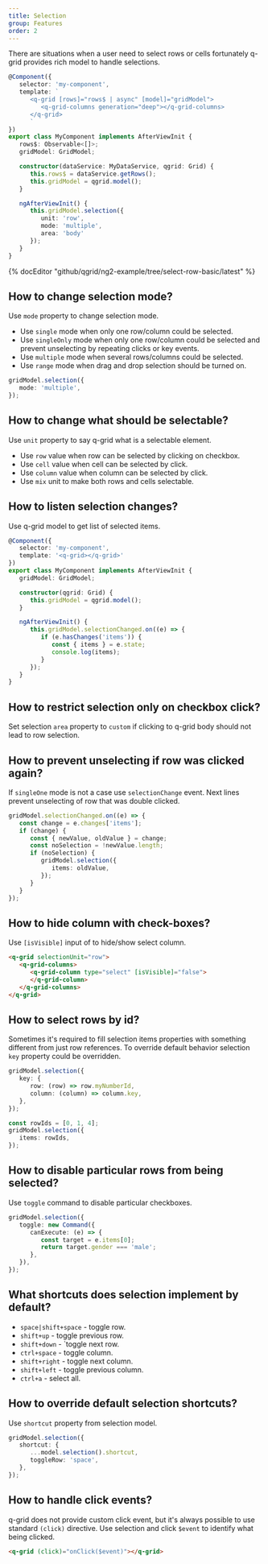 ```yaml
---
title: Selection
group: Features
order: 2
---
```


There are situations when a user need to select rows or cells fortunately q-grid provides rich model to handle selections.

```typescript
@Component({
   selector: 'my-component',
   template: `
      <q-grid [rows]="rows$ | async" [model]="gridModel">
         <q-grid-columns generation="deep"></q-grid-columns>
      </q-grid>
      `
})
export class MyComponent implements AfterViewInit {
   rows$: Observable<[]>;
   gridModel: GridModel;

   constructor(dataService: MyDataService, qgrid: Grid) {
      this.rows$ = dataService.getRows();
      this.gridModel = qgrid.model();
   }

   ngAfterViewInit() {
      this.gridModel.selection({
         unit: 'row',
         mode: 'multiple',
         area: 'body'
      });
   }
}
```

{% docEditor "github/qgrid/ng2-example/tree/select-row-basic/latest" %}

## How to change selection mode?

Use `mode` property to change selection mode.

* Use `single` mode when only one row/column could be selected.
* Use `singleOnly` mode when only one row/column could be selected and prevent unselecting by repeating clicks or key events.
* Use `multiple` mode when several rows/columns could be selected.
* Use `range` mode when drag and drop selection should be turned on.

```typescript
gridModel.selection({
   mode: 'multiple',
});
```

## How to change what should be selectable?

Use `unit` property to say q-grid what is a selectable element.
   
* Use `row` value when row can be selected by clicking on checkbox.
* Use `cell` value when cell can be selected by click.
* Use `column` value when column can be selected by click.
* Use `mix` unit to make both rows and cells selectable.

## How to listen selection changes?

Use q-grid model to get list of selected items.

```typescript
@Component({
   selector: 'my-component',
   template: '<q-grid></q-grid>'
})
export class MyComponent implements AfterViewInit {
   gridModel: GridModel;

   constructor(qgrid: Grid) {
      this.gridModel = qgrid.model();
   }

   ngAfterViewInit() {
      this.gridModel.selectionChanged.on((e) => {
         if (e.hasChanges('items')) {
            const { items } = e.state;
            console.log(items);
         }
      });
   }
}
```

## How to restrict selection only on checkbox click?

Set selection `area` property to `custom` if clicking to q-grid body should not lead to row selection.

## How to prevent unselecting if row was clicked again?

If `singleOne` mode is not a case use `selectionChange` event. Next lines prevent unselecting of row that was double clicked.

```typescript
gridModel.selectionChanged.on((e) => {
   const change = e.changes['items'];
   if (change) {
      const { newValue, oldValue } = change;
      const noSelection = !newValue.length;
      if (noSelection) {
         gridModel.selection({
            items: oldValue,
         });
      }
   }
});
```

## How to hide column with check-boxes?

Use `[isVisible]` input of to hide/show select column.

```html
<q-grid selectionUnit="row">
   <q-grid-columns>
      <q-grid-column type="select" [isVisible]="false">
      </q-grid-column>
   </q-grid-columns>
</q-grid>
```

## How to select rows by id?

Sometimes it's required to fill selection items properties with something different from just row references. To override default behavior selection `key` property could be overridden.

```typescript
gridModel.selection({
   key: {
      row: (row) => row.myNumberId,
      column: (column) => column.key,
   },
});

const rowIds = [0, 1, 4];
gridModel.selection({
   items: rowIds,
});
```

## How to disable particular rows from being selected?

Use `toggle` command to disable particular checkboxes.

```typescript
gridModel.selection({
   toggle: new Command({
      canExecute: (e) => {
         const target = e.items[0];
         return target.gender === 'male';
      },
   }),
});
```

## What shortcuts does selection implement by default?

* `space|shift+space` - toggle row.
* `shift+up` - toggle previous row.
* `shift+down` - `toggle next row.
* `ctrl+space` - toggle column.
* `shift+right` - toggle next column.
* `shift+left` - toggle previous column.
* `ctrl+a` - select all.

## How to override default selection shortcuts?

Use `shortcut` property from selection model.

```typescript
gridModel.selection({
   shortcut: {
      ...model.selection().shortcut,
      toggleRow: 'space',
   },
});
```

## How to handle click events?

q-grid does not provide custom click event, but it's always possible to use standard `(click)` directive. Use selection and click `$event` to identify what being clicked.

```html
<q-grid (click)="onClick($event)"></q-grid>
```
